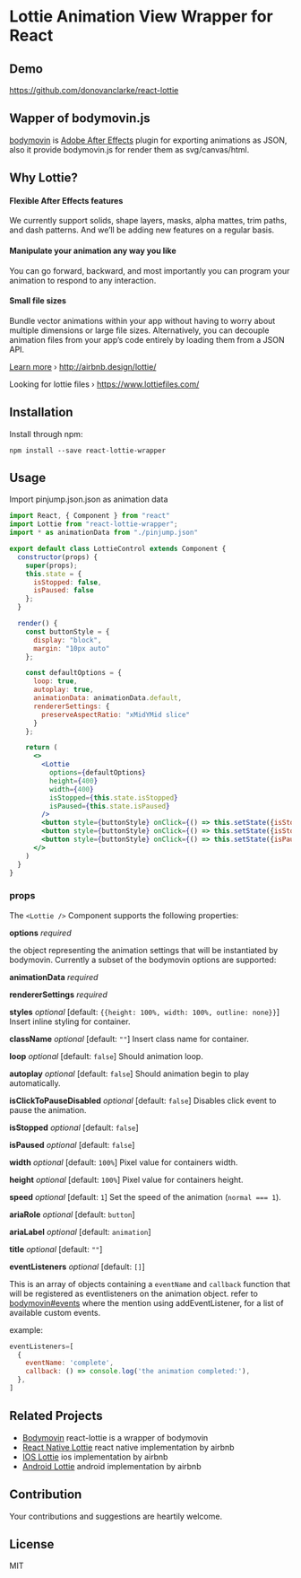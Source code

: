 # Lottie Animation View Wrapper for React

## Demo
https://github.com/donovanclarke/react-lottie

## Wapper of bodymovin.js

[bodymovin](https://github.com/bodymovin/bodymovin) is [Adobe After Effects](http://www.adobe.com/products/aftereffects.html) plugin for exporting animations as JSON, also it provide bodymovin.js for render them as svg/canvas/html.

## Why Lottie?

#### Flexible After Effects features
We currently support solids, shape layers, masks, alpha mattes, trim paths, and dash patterns. And we’ll be adding new features on a regular basis.

#### Manipulate your animation any way you like
You can go forward, backward, and most importantly you can program your animation to respond to any interaction.

#### Small file sizes
Bundle vector animations within your app without having to worry about multiple dimensions or large file sizes. Alternatively, you can decouple animation files from your app’s code entirely by loading them from a JSON API.

[Learn more](http://airbnb.design/introducing-lottie/) › http://airbnb.design/lottie/

Looking for lottie files › https://www.lottiefiles.com/

## Installation

Install through npm:
```
npm install --save react-lottie-wrapper
```

## Usage

Import pinjump.json.json as animation data

```jsx
import React, { Component } from "react"
import Lottie from "react-lottie-wrapper";
import * as animationData from "./pinjump.json"

export default class LottieControl extends Component {
  constructor(props) {
    super(props);
    this.state = {
      isStopped: false,
      isPaused: false
    };
  }

  render() {
    const buttonStyle = {
      display: "block",
      margin: "10px auto"
    };

    const defaultOptions = {
      loop: true,
      autoplay: true, 
      animationData: animationData.default,
      rendererSettings: {
        preserveAspectRatio: "xMidYMid slice"
      }
    };

    return (
      <>
        <Lottie 
          options={defaultOptions}
          height={400}
          width={400}
          isStopped={this.state.isStopped}
          isPaused={this.state.isPaused}
        />
        <button style={buttonStyle} onClick={() => this.setState({isStopped: true})}>stop</button>
        <button style={buttonStyle} onClick={() => this.setState({isStopped: false})}>play</button>
        <button style={buttonStyle} onClick={() => this.setState({isPaused: !this.state.isPaused})}>pause</button>
      </>
    )
  }
}

```

### props
The `<Lottie />` Component supports the following properties:

**options** *required*

the object representing the animation settings that will be instantiated by bodymovin. Currently a subset of the bodymovin options are supported:

**animationData** *required*

**rendererSettings** *required* 

**styles** *optional* [default: `{{height: 100%, width: 100%, outline: none}}`]
Insert inline styling for container.

**className** *optional* [default: `""`]
Insert class name for container.

**loop** *optional* [default: `false`]
Should animation loop.

**autoplay** *optional* [default: `false`]
Should animation begin to play automatically.

**isClickToPauseDisabled** *optional* [default: `false`]
Disables click event to pause the animation.

**isStopped** *optional* [default: `false`]

**isPaused** *optional* [default: `false`]

**width** *optional* [default: `100%`]
Pixel value for containers width.

**height** *optional* [default: `100%`]
Pixel value for containers height.

**speed** *optional* [default: `1`]
Set the speed of the animation (`normal === 1`).

**ariaRole** *optional* [default: `button`]

**ariaLabel** *optional* [default: `animation`]

**title** *optional* [default: `""`]

**eventListeners** *optional* [default: `[]`]

This is an array of objects containing a `eventName` and `callback` function that will be registered as  eventlisteners on the animation object. refer to [bodymovin#events](https://github.com/bodymovin/bodymovin#events) where the mention using addEventListener, for a list of available custom events.

example:
```jsx
eventListeners=[
  {
    eventName: 'complete',
    callback: () => console.log('the animation completed:'),
  },
]
```

## Related Projects

* [Bodymovin](https://github.com/bodymovin/bodymovin) react-lottie is a wrapper of bodymovin
* [React Native Lottie](https://github.com/airbnb/lottie-react-native) react native implementation by airbnb
* [IOS Lottie](https://github.com/airbnb/lottie-ios) ios implementation by airbnb
* [Android Lottie](https://github.com/airbnb/lottie-android) android implementation by airbnb

## Contribution
Your contributions and suggestions are heartily welcome.

## License
MIT


